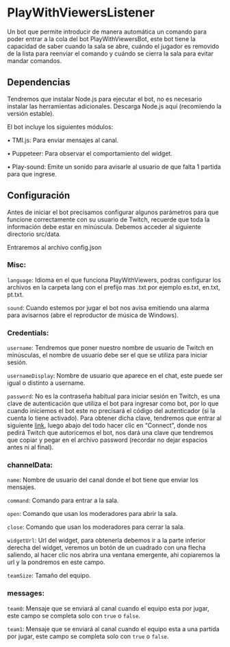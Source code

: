 # PlayWithViewersListener
Un bot que permite introducir de manera automática un comando para poder entrar a la cola del bot PlayWithViewersBot, este bot tiene la capacidad de saber cuando la sala se abre, cuándo el jugador es removido de la lista para reenviar el comando y cuándo se cierra la sala para evitar mandar comandos.

## Dependencias

Tendremos que instalar Node.js para ejecutar el bot, no es necesario instalar las herramientas adicionales. Descarga Node.js aquí (recomiendo la versión estable).

El bot incluye los siguientes módulos:

•	TMI.js: Para enviar mensajes al canal.

•	Puppeteer: Para observar el comportamiento del widget.

•	Play-sound: Emite un sonido para avisarle al usuario de que falta 1 partida para que ingrese.

## Configuración
Antes de iniciar el bot precisamos configurar algunos parámetros para que funcione correctamente con su usuario de Twitch, recuerde que toda la información debe estar en minúscula. Debemos acceder al siguiente directorio src/data.

Entraremos al archivo config.json

### Misc:

`language`: Idioma en el que funciona PlayWithViewers, podras configurar los archivos en la carpeta lang con el prefijo mas .txt por ejemplo es.txt, en.txt, pt.txt.

`sound`: Cuando estemos por jugar el bot nos avisa emitiendo una alarma para avisarnos (abre el reproductor de música de Windows).

### Credentials:

`username`: Tendremos que poner nuestro nombre de usuario de Twitch en minúsculas, el nombre de usuario debe ser el que se utiliza para iniciar sesión.

`usernameDisplay`: Nombre de usuario que aparece en el chat, este puede ser igual o distinto a username. 

`password`: No es la contraseña habitual para iniciar sesión en Twitch, es una clave de autenticación que utiliza el bot para ingresar como bot, por lo que cuando iniciemos el bot este no precisará el código del autenticador (si la cuenta lo tiene activado).
Para obtener dicha clave, tendremos que entrar al siguiente [link](https://twitchapps.com/tmi/), luego abajo del todo hacer clic en “Connect”, donde nos pedirá Twitch que autoricemos el bot, nos dará una clave que tendremos que copiar y pegar en el archivo password (recordar no dejar espacios antes ni al final).

### channelData:

`name`: Nombre de usuario del canal donde el bot tiene que enviar los mensajes.

`command`: Comando para entrar a la sala.

`open`: Comando que usan los moderadores para abrir la sala.

`close`: Comando que usan los moderadores para cerrar la sala.

`widgetUrl`: Url del widget, para obtenerla debemos ir a la parte inferior derecha del widget, veremos un botón de un cuadrado con una flecha saliendo, al hacer clic nos abrira una ventana emergente, ahi copiaremos la url y la pondremos en este campo.

`teamSize`: Tamaño del equipo.

### messages:

`team0`: Mensaje que se enviará al canal cuando el equipo esta por jugar, este campo se completa solo con `true` o `false`.

`team1`: Mensaje que se enviará al canal cuando el equipo esta a una partida por jugar, este campo se completa solo con `true` o `false`.

